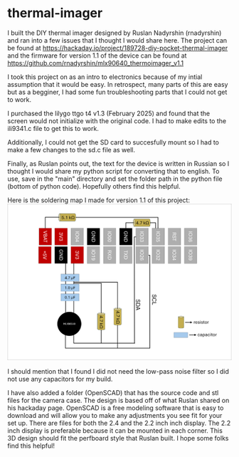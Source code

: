 # thermal-imager
I built the DIY thermal imager designed by Ruslan Nadyrshin (rnadyrshin) and ran into a few issues that I thought I would share here. The project can be found at https://hackaday.io/project/189728-diy-pocket-thermal-imager and the firmware for version 1.1 of the device can be found at https://github.com/rnadyrshin/mlx90640_thermoimager_v1.1

I took this project on as an intro to electronics because of my intial assumption that it would be easy. In retrospect, many parts of this are easy but as a begginer, I had some fun troubleshooting parts that I could not get to work.

I purchased the lilygo ttgo t4 v1.3 (February 2025) and found that the screen would not initialize with the original code. I had to make edits to the ili9341.c file to get this to work.

Additionally, I could not get the SD card to succesfully mount so I had to make a few changes to the sd.c file as well.

Finally, as Ruslan points out, the text for the device is written in Russian so I thought I would share my python script for converting that to english. To use, save in the "main" directory and set the folder path in the python file (bottom of python code). Hopefully others find this helpful.

Here is the soldering map I made for version 1.1 of this project:
![Soldering map](soldering_map.png)

I should mention that I found I did not need the low-pass noise filter so I did not use any capacitors for my build.

I have also added a folder (OpenSCAD) that has the source code and stl files for the camera case. The design is based off of what Ruslan shared on his hackaday page. OpenSCAD is a free modeling software that is easy to download and will allow you to make any adjustments you see fit for your set up. There are files for both the 2.4 and the 2.2 inch inch display. The 2.2 inch display is preferable because it can be mounted in each corner. This 3D design should fit the perfboard style that Ruslan built. I hope some folks find this helpful!
